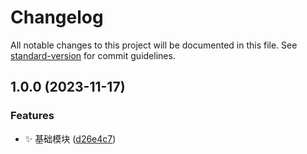 # Changelog

All notable changes to this project will be documented in this file.
See [standard-version](https://github.com/conventional-changelog/standard-version) for commit guidelines.

## 1.0.0 (2023-11-17)

### Features

* ✨ 基础模块 ([d26e4c7](https://github.com/nsnail/NetAdmin/commit/d26e4c77cc7264829a410f8503e855531f6b9c19))